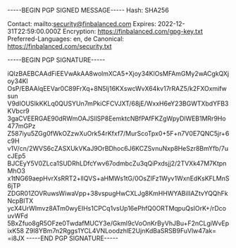 -----BEGIN PGP SIGNED MESSAGE-----
Hash: SHA256

Contact: mailto:security@finbalanced.com
Expires: 2022-12-31T22:59:00.000Z
Encryption: https://finbalanced.com/gpg-key.txt
Preferred-Languages: en, de
Canonical: https://finbalanced.com/security.txt

-----BEGIN PGP SIGNATURE-----

iQIzBAEBCAAdFiEEVwAkAA8wolmXCA5+Xjoy34KlOsMFAmGMy2wACgkQXjoy34Kl
OsP/EBAAlqEEVar0C89FrXq+8N5Ij16KXswcWvX64kv17rRAZ5/k2FXOxmifwsun
V9dIOUSIkKKLq0QUSYUn7mPkiCFCVJXT/68jE/WxxH6eY23BGWTXbdYFB3KVbcr9
3gaCVEERGAE90dRWmOAJSllSP8EemktcNBfPAfFKZgWpyDlWEB1MRr9Ho477mGPz
Z587iyu5ZGg0fWkOZzwXuOrk54rKfxf7/MurScoTpx0+5F+n7V0E7QNC5jr+6c9H
v1V/cn/2WVS6cZASXUkVKaJ9OrBDhoc6J6KCZSvnuNxp8HeSzr8BmYfb/7ucJEp5
BJCEyY5V0ZLca1SUDRhLDfcYwv67odmbcZu3qQiPxdsjj2/2TVXk47M7KtpnMhO3
x1tNG69aepHvrXsRRT2+llQVS+aHMWs1tG/0OsZIFz1Wyv1WxnEdKsKFLMnS6jTP
ZDGR01ZOVRuwsWiwaVpp+38vspugHwCXLJg8KmHHWYABiIIAZtvYQQhFkNcpBITX
ycX4UrWImvz8ATm0wyEIHs1CPCq1vsUp16ePhfQ0ORTMqpuQsIOrK+/rDcouvWFd
5BxZfuo8gR5OFze0TwdafMUCY3e/GkmI9cVoOnKrByVhJBu+F2nCLgiWvEpixK58
Z9I8YBm7n2Rggs1YCL4VNLoodzhlE2UjnKdBaSRSB9FuVlw47ak=
=i8JX
-----END PGP SIGNATURE-----
